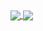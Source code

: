 <a href="https://github-readme-stats.vercel.app/api/top-langs/">
  <img align="center" src="https://github-readme-stats.vercel.app/api/top-langs/?username=milliorn&langs_count=10&layout=compact&theme=nord" />
</a>
<a href="https://github-readme-stats.vercel.app">
  <img align="center" src="https://github-readme-stats.vercel.app/api?username=anuraghazra&show_icons=true&theme=nord" />
</a>
